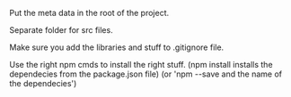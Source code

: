 Put the meta data in the root of the project.

Separate folder for src files.

Make sure you add the libraries and stuff to .gitignore file.

Use the right npm cmds to install the right stuff.
(npm install installs the dependecies from the package.json file)
(or 'npm --save and the name of the dependecies')

